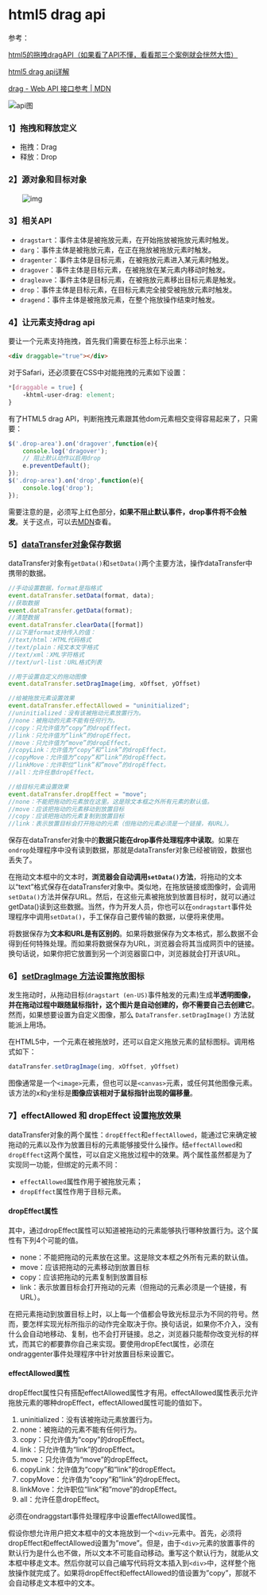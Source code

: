 # html5 drag api

参考：

[html5的拖拽dragAPI（如果看了API不懂，看看那三个案例就会恍然大悟）](https://www.cnblogs.com/yangguoe/p/9681692.html)

[html5 drag api详解](https://www.cnblogs.com/wuya16/p/DragApi.html)

[drag - Web API 接口参考 | MDN](https://developer.mozilla.org/zh-CN/docs/Web/API/Document/drag_event)

![api图](https://img-blog.csdnimg.cn/b526dd80c648438cbdb666580783d310.png?x-oss-process=image/watermark,type_ZmFuZ3poZW5naGVpdGk,shadow_10,text_aHR0cHM6Ly9ibG9nLmNzZG4ubmV0L3dlaXhpbl80NTIyMTAzNg==,size_16,color_FFFFFF,t_70)

### 1】拖拽和释放定义

- 拖拽：Drag 
- 释放：Drop

### 2】源对象和目标对象

　　![img](https://img2018.cnblogs.com/blog/1284345/201809/1284345-20180920162225387-258905329.png)

### 3】相关API

- `dragstart`：事件主体是被拖放元素，在开始拖放被拖放元素时触发。
- `darg`：事件主体是被拖放元素，在正在拖放被拖放元素时触发。
- `dragenter`：事件主体是目标元素，在被拖放元素进入某元素时触发。
- `dragover`：事件主体是目标元素，在被拖放在某元素内移动时触发。
- `dragleave`：事件主体是目标元素，在被拖放元素移出目标元素是触发。
- `drop`：事件主体是目标元素，在目标元素完全接受被拖放元素时触发。
- `dragend`：事件主体是被拖放元素，在整个拖放操作结束时触发。

### 4】让元素支持drag api

 要让一个元素支持拖拽，首先我们需要在标签上标示出来：

```html
<div draggable="true"></div>
```

对于Safari，还必须要在CSS中对能拖拽的元素如下设置：

```css
*[draggable = true] {
    -khtml-user-drag: element;
}    
```

有了HTML5 drag API，判断拖拽元素跟其他dom元素相交变得容易起来了，只需要：

```js
$('.drop-area').on('dragover',function(e){
    console.log('dragover');
    // 阻止默认动作以启用drop
    e.preventDefault();
});
$('.drop-area').on('drop',function(e){
    console.log('drop');
});
```

需要注意的是，必须写上红色部分，**如果不阻止默认事件，drop事件将不会触发**。关于这点，可以去[MDN](https://developer.mozilla.org/zh-CN/docs/Web/API/Document/drag_event)查看。

### 5】[dataTransfer对象](https://developer.mozilla.org/zh-CN/docs/Web/API/DataTransfer)保存数据

dataTransfer对象有`getData()`和`setData()`两个主要方法，操作dataTransfer中携带的数据。

```js
//手动设置数据，format是指格式
event.dataTransfer.setData(format, data);
//获取数据
event.dataTransfer.getData(format);
//清楚数据
event.dataTransfer.clearData([format])
//以下是format支持传入的值：
//text/html：HTML代码格式
//text/plain：纯文本文字格式
//text/xml：XML字符格式
//text/url-list：URL格式列表

//用于设置自定义的拖动图像
event.dataTransfer.setDragImage(img, xOffset, yOffset)

//给被拖放元素设置效果
event.dataTransfer.effectAllowed = "uninitialized";
//uninitialized：没有该被拖动元素放置行为。
//none：被拖动的元素不能有任何行为。
//copy：只允许值为“copy”的dropEffect。
//link：只允许值为“link”的dropEffect。
//move：只允许值为“move”的dropEffect。
//copyLink：允许值为“copy”和“link”的dropEffect。
//copyMove：允许值为“copy”和”link”的dropEffect。
//linkMove：允许职位“link”和”move”的dropEffect。
//all：允许任意dropEffect。

//给目标元素设置效果
event.dataTransfer.dropEffect = "move";
//none：不能把拖动的元素放在这里。这是除文本框之外所有元素的默认值。
//move：应该把拖动的元素移动到放置目标
//copy：应该把拖动的元素复制到放置目标
//link：表示放置目标会打开拖动的元素（但拖动的元素必须是一个链接，有URL）。
```

保存在dataTransfer对象中的**数据只能在drop事件处理程序中读取**。如果在`ondrop`处理程序中没有读到数据，那就是dataTransfer对象已经被销毁，数据也丢失了。

在拖动文本框中的文本时，**浏览器会自动调用`setData()`方法**，将拖动的文本以“text”格式保存在dataTransfer对象中。类似地，在拖放链接或图像时，会调用`setData()`方法并保存URL。然后，在这些元素被拖放到放置目标时，就可以通过getData()读到这些数据。当然，作为开发人员，你也可以在`ondragstart`事件处理程序中调用`setData()`，手工保存自己要传输的数据，以便将来使用。

将数据保存为**文本和URL是有区别的**。如果将数据保存为文本格式，那么数据不会得到任何特殊处理。而如果将数据保存为URL，浏览器会将其当成网页中的链接。换句话说，如果你把它放置到另一个浏览器窗口中，浏览器就会打开该URL。

### 6】[setDragImage 方法](https://developer.mozilla.org/zh-CN/docs/Web/API/DataTransfer/setDragImage)设置拖放图标

发生拖动时，从拖动目标(`dragstart (en-US)`事件触发的元素)生成**半透明图像，并在拖动过程中跟随鼠标指针，这个图片是自动创建的，你不需要自己去创建它**。然而，如果想要设置为自定义图像，那么 `DataTransfer.setDragImage()` 方法就能派上用场。

在HTML5中，一个元素在被拖放时，还可以自定义拖放元素的鼠标图标。调用格式如下：

```js
dataTransfer.setDragImage(img, xOffset, yOffset)
```

图像通常是一个`<image>`元素，但也可以是`<canvas>`元素，或任何其他图像元素。该方法的x和y坐标是**图像应该相对于鼠标指针出现的偏移量**。

### 7】effectAllowed 和 dropEffect 设置拖放效果

dataTransfer对象的两个属性：`dropEffect`和`effectAllowed`，能通过它来确定被拖动的元素以及作为放置目标的元素能够接受什么操作。结`effectAllowed`和`dropEffect`这两个属性，可以自定义拖放过程中的效果。两个属性虽然都是为了实现同一功能，但绑定的元素不同：

- `effectAllowed`属性作用于被拖放元素；
- `dropEffect`属性作用于目标元素。

#### dropEffect属性

其中，通过dropEffect属性可以知道被拖动的元素能够执行哪种放置行为。这个属性有下列4个可能的值。

- none：不能把拖动的元素放在这里。这是除文本框之外所有元素的默认值。
- move：应该把拖动的元素移动到放置目标
- copy：应该把拖动的元素复制到放置目标
- link：表示放置目标会打开拖动的元素（但拖动的元素必须是一个链接，有URL）。

在把元素拖动到放置目标上时，以上每一个值都会导致光标显示为不同的符号。然而，要怎样实现光标所指示的动作完全取决于你。换句话说，如果你不介入，没有什么会自动地移动、复制，也不会打开链接。总之，浏览器只能帮你改变光标的样式，而其它的都要靠你自己来实现。要使用dropEfect属性，必须在ondraggenter事件处理程序中针对放置目标来设置它。

#### effectAllowed属性

dropEffect属性只有搭配effectAllowed属性才有用。effectAllowed属性表示允许拖放元素的哪种dropEffect，effectAllowed属性可能的值如下。

1. uninitialized：没有该被拖动元素放置行为。
2. none：被拖动的元素不能有任何行为。
3. copy：只允许值为“copy”的dropEffect。
4. link：只允许值为“link”的dropEffect。
5. move：只允许值为“move”的dropEffect。
6. copyLink：允许值为“copy”和“link”的dropEffect。
7. copyMove：允许值为“copy”和”link”的dropEffect。
8. linkMove：允许职位“link”和”move”的dropEffect。
9. all：允许任意dropEffect。

必须在ondraggstart事件处理程序中设置effectAllowed属性。

假设你想允许用户把文本框中的文本拖放到一个`<div>`元素中。首先，必须将dropEffect和effectAllowed设置为”move”。但是，由于`<div>`元素的放置事件的默认行为是什么也不做，所以文本不可能自动移动。重写这个默认行为，就能从文本框中移走文本。然后你就可以自己编写代码将文本插入到`<div>`中，这样整个拖放操作就完成了。如果将dropEffect和effectAllowed的值设置为”copy”，那就不会自动移走文本框中的文本。